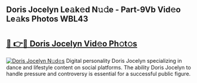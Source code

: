 ## Doris Jocelyn Le𝚊k𝚎d N𝚞𝚍e - Part-9Vb Vid𝚎o Le𝚊ks Photos WBL43

# <h2><a href="http://fbdyof0.evod.top/?m=Doris+Jocelyn">🔗 👉🔴 Doris Jocelyn Vid𝚎o Ph𝚘t𝚘s</a></h2>

[![Doris Jocelyn N𝚞d𝚎s](https://i.imgur.com/8V9OHl7.gif)](http://fbdyof0.evod.top/?m=Doris+Jocelyn)
Digital personality Doris Jocelyn specializing in dance and lifestyle content on social platforms. The ability Doris Jocelyn to handle pressure and controversy is essential for a successful public figure. 

